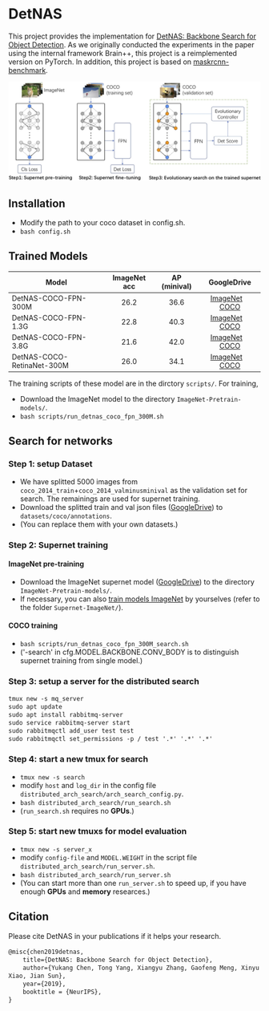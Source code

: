 # DetNAS
This project provides the implementation for [DetNAS: Backbone Search for Object Detection](https://arxiv.org/abs/1903.10979).
As we originally conducted the experiments in the paper using the internal framework Brain++, this project is a reimplemented version on PyTorch.
In addition, this project is based on [maskrcnn-benchmark](https://github.com/facebookresearch/maskrcnn-benchmark).

![introduce image](demo/pipeline.jpg)

## Installation
- Modify the path to your coco dataset in config.sh.
- `bash config.sh`

## Trained Models

| Model | ImageNet acc| AP (minival) |  GoogleDrive |
| --- | :---: | :---: | :---: |
| DetNAS-COCO-FPN-300M | 26.2 | 36.6 | [ImageNet](https://drive.google.com/file/d/14cMxdJq5_ELOB-4J1K6DF1MbaDtaEOmw/view?usp=sharing)&emsp;[COCO](https://drive.google.com/drive/folders/1JBOwmHoImfejerApL_GTfDLoAZnU5hIq?usp=sharing)|
| DetNAS-COCO-FPN-1.3G | 22.8 | 40.3 | [ImageNet](https://drive.google.com/file/d/1Kkyb_Y3BVGYGiZ44Y1Zv51quuymcn6z2/view?usp=sharing)&emsp;[COCO](https://drive.google.com/drive/folders/1acPy4pqSMd26Y1-dgPm4oKrDHboSDYkN?usp=sharing)|
| DetNAS-COCO-FPN-3.8G | 21.6 | 42.0 | [ImageNet](https://drive.google.com/file/d/1Wk79vAt0PsC5ImdyPJliGmvdWzZQLCEk/view?usp=sharing)&emsp;[COCO](https://drive.google.com/drive/folders/1laqDssuciUtxiY9vJv2-x27VyxvylBWN?usp=sharing)|
| DetNAS-COCO-RetinaNet-300M | 26.0 | 34.1 | [ImageNet](https://drive.google.com/file/d/1L0WfmULKXD95ysLMMtD9SgMr8KWuDdsw/view?usp=sharing)&emsp;[COCO](https://drive.google.com/drive/folders/10dvSzIyfhWRvxZZ1GQ-FEG6QNuxoGlRx?usp=sharing)|


The training scripts of these model are in the dirctory `scripts/`. For training,
- Download the ImageNet model to the directory `ImageNet-Pretrain-models/`.
- `bash scripts/run_detnas_coco_fpn_300M.sh`

## Search for networks
### Step 1: setup Dataset
- We have splitted 5000 images from `coco_2014_train`+`coco_2014_valminusminival` as the validation set for search. The remainings are used for supernet training. 
- Download the splitted train and val json files ([GoogleDrive](https://drive.google.com/drive/folders/1J32d8D2zFrjLJj1lcFJ4mm-yeSuYegbF?usp=sharing)) to `datasets/coco/annotations`.
- (You can replace them with your own datasets.)

### Step 2: Supernet training
#### ImageNet pre-training
- Download the ImageNet supernet model ([GoogleDrive](https://drive.google.com/file/d/1ia8IId-OLqvb-603P4JH3lXToFjaMWHm/view?usp=sharing)) to the directory `ImageNet-Pretrain-models/`.
- If necessary, you can also [train models ImageNet](https://github.com/megvii-model/ShuffleNet-Series) by yourselves (refer to the folder `Supernet-ImageNet/`).
#### COCO training
- `bash scripts/run_detnas_coco_fpn_300M_search.sh`
- ('-search' in cfg.MODEL.BACKBONE.CONV_BODY is to distinguish supernet training from single model.)

### Step 3: setup a server for the distributed search
```
tmux new -s mq_server
sudo apt update
sudo apt install rabbitmq-server
sudo service rabbitmq-server start
sudo rabbitmqctl add_user test test
sudo rabbitmqctl set_permissions -p / test '.*' '.*' '.*'
```

### Step 4: start a new tmux for search
- `tmux new -s search`
- modify `host` and `log_dir` in the config file `distributed_arch_search/arch_search_config.py`.
- `bash distributed_arch_search/run_search.sh`
- (`run_search.sh` requires no **GPUs**.)

### Step 5: start new tmuxs for model evaluation
- `tmux new -s server_x`
- modify `config-file` and `MODEL.WEIGHT` in the script file `distributed_arch_search/run_server.sh`.
- `bash distributed_arch_search/run_server.sh`
- (You can start more than one `run_server.sh` to speed up, if you have enough **GPUs** and **memory** researces.)

## Citation
Please cite DetNAS in your publications if it helps your research. 

```
@misc{chen2019detnas,
    title={DetNAS: Backbone Search for Object Detection},
    author={Yukang Chen, Tong Yang, Xiangyu Zhang, Gaofeng Meng, Xinyu Xiao, Jian Sun},
    year={2019},
    booktitle = {NeurIPS},
}
```
